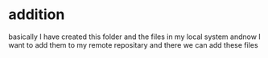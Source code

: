 # addition
basically I have created this folder and the files in my local system andnow I want to add them to my remote repositary and there we can add these files
